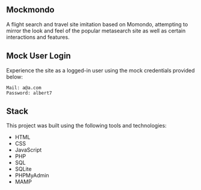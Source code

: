 ## Mockmondo

A flight search and travel site imitation based on Momondo, attempting to mirror the look and feel of the popular metasearch site as well as certain interactions and features.


## Mock User Login

Experience the site as a logged-in user using the mock credentials provided below:

```
Mail: a@a.com
Password: albert7
```

## Stack

This project was built using the following tools and technologies:

* HTML
* CSS
* JavaScript
* PHP
* SQL
* SQLite
* PHPMyAdmin
* MAMP
